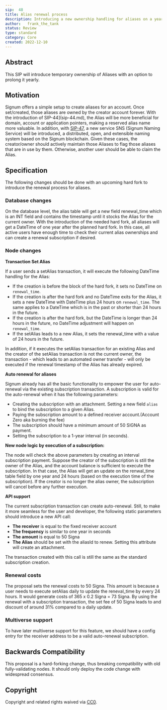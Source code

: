 ```yaml
---
sip:  48
title: Alias renewal process
description: Introducing a new ownership handling for aliases on a yearly basis
author:   frank_the_tank
status: Review
type: standard
category: Core
created: 2022-12-10
---
```

## Abstract
This SIP will introduce temporary ownership of Aliases with an option to prolong it yearly.

## Motivation
Signum offers a simple setup to create aliases for an account. Once set/created, those aliases are owned by the creator account forever. With the introduction of SIP-44](sip-44.md), the Alias will be more beneficial for domain, account or application pointers, making a reserved alias name more valuable. In addition, with [SIP-47](sip-44.md), a new service SNS (Signum Naming Service) will be introduced, a distributed, open, and extensible naming system based on the Signum blockchain. Given these cases, the creator/owner should actively maintain those Aliases to flag those aliases that are in use by them. Otherwise, another user should be able to claim the Alias.


## Specification
The following changes should be done with an upcoming hard fork to introduce the renewal process for aliases.

### Database changes
On the database level, the alias table will get a new field renewal_time which is an INT field and contains the timestamp until it stocks the Alias for the current owner. With the introduction of the needed hard fork, all aliases will get a DateTime of one year after the planned hard fork. In this case, all active users have enough time to check their current alias ownerships and can create a renewal subscription if desired.


### Node changes
**Transaction Set Alias**

If a user sends a setAlias transaction, it will execute the following DateTime handling for the Alias:
 - If the creation is before the block of the hard fork, it sets no DateTime on `renewal_time`.
 - If the creation is after the hard fork and no DateTime exits for the Alias, it sets a new DateTime with DateTime plus 24 hours on `renewal_time`. The same applies to a DateTime which is in the past or shorter than 24 hours in the future.
 - If the creation is after the hard fork, but the DateTime is longer than 24 hours in the future, no DateTime adjustment will happen on `renewal_time`.
 - If the setAlias leads to a new Alias, it sets the renewal_time with a value of 24 hours in the future.

In addition, if it executes the setAlias transaction for an existing Alias and the creator of the setAlias transaction is not the current owner, the transaction - which leads to an automated owner transfer - will only be executed if the renewal timestamp of the Alias has already expired.

**Auto renewal for aliases**

Signum already has all the basic functionality to empower the user for auto-renewal via the existing subscription transaction. A subscription is valid for the auto-renewal when it has the following parameters:

- Creating the subscription with an attachment. Setting a new field `alias` to bind the subscription to a given Alias.
- Paying the subscription amount to a defined receiver account.(Account Zero aka burning the fee)
- The subscription should have a minimum amount of 50 SIGNA as payment.
- Setting the subscription to a 1-year interval (in seconds).

**New node logic by execution of a subscription:**

The node will check the above parameters by creating an interval subscription payment. Suppose the creator of the subscription is still the owner of the Alias, and the account balance is sufficient to execute the subscription. In that case, the Alias will get an update on the renwal_time table field by one year and 24 hours (based on the execution time of the subscription). If the creator is no longer the alias owner, the subscription will cancel before any further execution.

**API support**

The current subscription transaction can create auto-renewal. Still, to make it more seamless for the user and developer, the following static parameters should introduce a new API call:

- **The receiver** is equal to the fixed receiver account
- **The frequency** is similar to one year in seconds
- **The amount** is equal to 50 Signa
- **The Alias** should be set with the aliasId to renew. Setting this attribute will create an attachment.

The transaction created with this call is still the same as the standard subscription creation.


###  Renewal costs
The proposal sets the renewal costs to 50 Signa. This amount is because a user needs to execute setAlias daily to update the reneval_time by every 24 hours. It would generate costs of 365 x 0.2 Signa = 73 Signa. By using the renewal with a subscription transaction, the set fee of 50 Signa leads to and discount of around 31% compared to a daily update.

### Multiverse support
To have later multiverse support for this feature, we should have a config entry for the receiver address to be a valid auto-renewal subscription.

## Backwards Compatibility  
This proposal is a hard-forking change, thus breaking compatibility with old fully-validating nodes. It should only deploy the code change with widespread consensus.

## Copyright
Copyright and related rights waived via [CC0](https://creativecommons.org/publicdomain/zero/1.0/).
